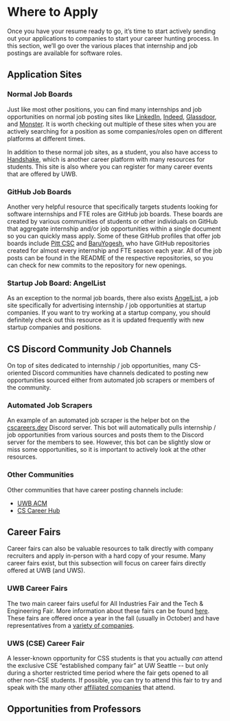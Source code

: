 # Where to Apply

Once you have your resume ready to go, it’s time to start actively sending out your applications to companies to start your career hunting process. In this section, we’ll go over the various places that internship and job postings are available for software roles.


## Application Sites


### Normal Job Boards

Just like most other positions, you can find many internships and job opportunities on normal job posting sites like [LinkedIn](linkedin.com), [Indeed](indeed.com), [Glassdoor](glassdoor.com), and [Monster](monster.com). It is worth checking out multiple of these sites when you are actively searching for a position as some companies/roles open on different platforms at different times. 

In addition to these normal job sites, as a student, you also have access to [Handshake](https://uw.joinhandshake.com/), which is another career platform with many resources for students. This site is also where you can register for many career events that are offered by UWB.


### GitHub Job Boards

Another very helpful resource that specifically targets students looking for software internships and FTE roles are GitHub job boards. These boards are created by various communities of students or other individuals on GitHub that aggregate internship and/or job opportunities within a single document so you can quickly mass apply. Some of these GitHub profiles that offer job boards include [Pitt CSC](https://github.com/pittcsc/) and [BaruYogesh](https://github.com/baruyogesh/), who have GitHub repositories created for almost every internship and FTE season each year. All of the job posts can be found in the README of the respective repositories, so you can check for new commits to the repository for new openings.


### Startup Job Board: AngelList

As an exception to the normal job boards, there also exists [AngelList](angel.co), a job site specifically for advertising internship / job opportunities at startup companies. If you want to try working at a startup company, you should definitely check out this resource as it is updated frequently with new startup companies and positions.		


## CS Discord Community Job Channels

On top of sites dedicated to internship / job opportunities, many CS-oriented Discord communities have channels dedicated to posting new opportunities sourced either from automated job scrapers or members of the community. 


### Automated Job Scrapers

An example of an automated job scraper is the helper bot on the [cscareers.dev](https://cscareers.dev/discord) Discord server. This bot will automatically pulls internship / job opportunities from various sources and posts them to the Discord server for the members to see. However, this bot can be slightly slow or miss some opportunities, so it is important to actively look at the other resources.


### Other Communities

Other communities that have career posting channels include:



* [UWB ACM](https://discord.gg/kEaTeY8)
* [CS Career Hub](https://discord.com/invite/ndFR4RF)


## Career Fairs

Career fairs can also be valuable resources to talk directly with company recruiters and apply in-person with a hard copy of your resume. Many career fairs exist, but this subsection will focus on career fairs directly offered at UWB (and UWS).


### UWB Career Fairs

The two main career fairs useful for All Industries Fair and the Tech & Engineering Fair. More information about these fairs can be found [here](https://www.uwb.edu/careers/employers/career-fairs). These fairs are offered once a year in the fall (usually in October) and have representatives from a [variety of companies](https://www.uwb.edu/careers/events/past-events/tech-and-engineering-fair-2019). 


### UWS (CSE) Career Fair

A lesser-known opportunity for CSS students is that you actually _can_ attend the exclusive CSE “established company fair” at UW Seattle -- but only during a shorter restricted time period where the fair gets opened to all other non-CSE students. If possible, you can try to attend this fair to try and speak with the many other [affiliated companies](https://www.cs.washington.edu/industrial_affiliates/current) that attend.


## Opportunities from Professors
